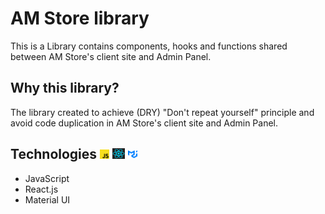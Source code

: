 # AM Store library

This is a Library contains components, hooks and functions shared between AM Store's client site and Admin Panel.

## Why this library?

The library created to achieve (DRY) "Don't repeat yourself" principle
and avoid code duplication in AM Store's client site and Admin Panel.

## Technologies <img src="./assets/javascript.svg" style="width: 15px;height: 15px;"> <img src="./assets/react.svg" style="width: 20px;height: 17px;"> <img src="./assets/Material-UI.svg" style="width: 15px;height: 15px;">

- JavaScript
- React.js
- Material UI
